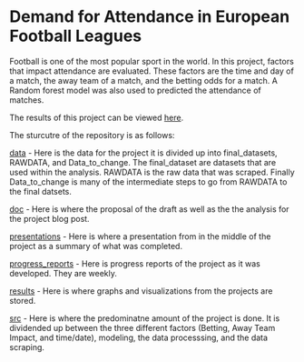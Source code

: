 # Demand for Attendance in European Football Leagues

Football is one of the most popular sport in the world. In this project, factors that impact attendance are evaluated. These factors are the time and day of a match, the away team of a match, and the betting odds for a match. A Random forest model was also used to predicted the attendance of matches. 

The results of this project can be viewed [here](https://matthewlwilcox.github.io/Capstone/doc/Blog_post.html).

The sturcutre of the repository is as follows:

[data](https://github.com/MatthewlWilcox/Capstone/tree/main/data) - Here is the data for the project it is divided up into final_datasets, RAWDATA, and Data_to_change. The final_dataset are datasets that are used within the analysis. RAWDATA is the raw data that was scraped. Finally Data_to_change is many of the intermediate steps to go from RAWDATA to the final datsets.

[doc](https://github.com/MatthewlWilcox/Capstone/tree/main/doc) - Here is where the proposal of the draft as well as the the analysis for the project blog post.

[presentations](https://github.com/MatthewlWilcox/Capstone/tree/main/presentations) - Here is where a presentation from in the middle of the project as a summary of what was completed. 

[progress_reports](https://github.com/MatthewlWilcox/Capstone/tree/main/presentations) - Here is progress reports of the project as it was developed. They are weekly.

[results](https://github.com/MatthewlWilcox/Capstone/tree/main/results) - Here is where graphs and visualizations from the projects are stored.

[src](https://github.com/MatthewlWilcox/Capstone/tree/main/src) - Here is where the predominatne amount of the project is done. It is dividended up between the three different factors (Betting, Away Team Impact, and time/date), modeling,  the data processsing, and the data scraping. 




